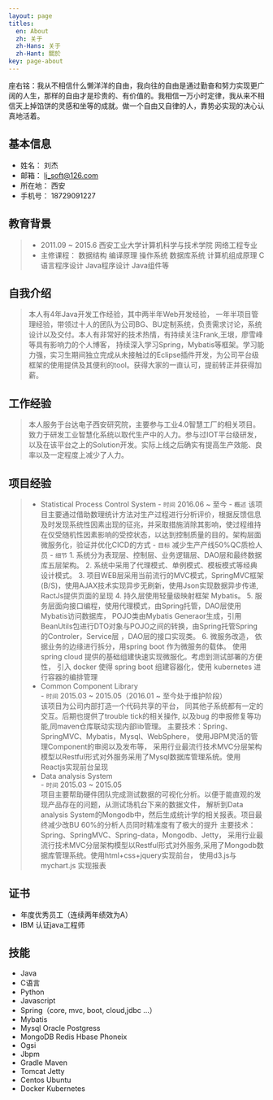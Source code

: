 ```yaml
---
layout: page
titles:
  en: About
  zh: 关于
  zh-Hans: 关于
  zh-Hant: 關於
key: page-about
---
```

座右铭：我从不相信什么懒洋洋的自由，我向往的自由是通过勤奋和努力实现更广阔的人生，那样的自由才是珍贵的、有价值的。我相信一万小时定律，我从来不相信天上掉馅饼的灵感和坐等的成就。做一个自由又自律的人，靠势必实现的决心认真地活着。

## 基本信息
- 姓名： 刘杰
- 邮箱： lj_soft@126.com
- 所在地： 西安
- 手机号： 18729091227

## 教育背景
> * 2011.09 ~ 2015.6 西安工业大学计算机科学与技术学院 网络工程专业
> * 主修课程： 数据结构 编译原理 操作系统 数据库系统 计算机组成原理 C语言程序设计 Java程序设计 Java组件等

## 自我介绍
> 本人有4年Java开发工作经验，其中两半年Web开发经验， 一年半项目管理经验，带领过十人的团队为公司BG、BU定制系统，负责需求讨论，系统设计以及交付。本人有非常好的技术热情，有持续关注Frank,王垠，廖雪峰等具有影响力的个人博客， 持续深入学习Spring，Mybatis等框架。学习能力强，实习生期间独立完成从未接触过的Eclipse插件开发，为公司平台级框架的使用提供及其便利的tool。获得大家的一直认可，提前转正并获得加薪。

## 工作经验
> 本人服务于台达电子西安研究院，主要参与工业4.0智慧工厂的相关项目。致力于研发工业智慧化系统以取代生产中的人力。参与过IOT平台级研发，以及在该平台之上的Solution开发。实际上线之后确实有提高生产效能、良率以及一定程度上减少了人力。

## 项目经验
> - Statistical Process Control System
    - `时间` 2016.06 ~ 至今
    - `概述` 该项目主要通过借助数理统计方法对生产过程进行分析评价，根据反馈信息及时发现系统性因素出现的征兆，并采取措施消除其影响，使过程维持在仅受随机性因素影响的受控状态，以达到控制质量的目的。架构层面微服务化，验证并优化CICD的方式
    - `目标` 减少生产产线50%QC质检人员
    - `细节`
        1. 系统分为表现层、控制层、业务逻辑层、DAO层和最终数据库五层架构。
        2. 系统中采用了代理模式、单例模式、模板模式等经典设计模式。
        3. 项目WEB层采用当前流行的MVC模式，SpringMVC框架(B/S)，使用AJAX技术实现异步无刷新，使用Json实现数据异步传递, RactJs提供页面的呈现
        4. 持久层使用轻量级映射框架 Mybatis。
        5. 服务层面向接口编程，使用代理模式，由Spring托管，DAO层使用Mybatis访问数据库， POJO类由Mybatis Generaor生成，引用BeanUtils包进行DTO对象与POJO之间的转换，由Spring托管Spring的Controler，Service层 ，DAO层的接口实现类。
        6. 微服务改造， 依据业务的边缘进行拆分，用spring boot 作为微服务的载体。 使用spring cloud 提供的基础组建快速实现微服化。考虑到测试部署的方便性， 引入 docker 使得 spring boot 组建容器化，使用 kubernetes 进行容器的编排管理
> - Common Component Library  
    - `时间` 2015.03 ~ 2015.05（2016.01 ~ 至今处于维护阶段）  
该项目为公司内部打造一个代码共享的平台， 同其他子系统都有一定的交互。后期也提供了trouble tick的相关操作, 以及bug 的申报修复等功能,同maven仓库联动实现内部lib管理。
主要技术：Spring、SpringMVC、Mybatis，Mysql、WebSphere， 使用JBPM灵活的管理Component的审阅以及发布等， 采用行业最流行技术MVC分层架构模型以Restful形式对外服务采用了Mysql数据库管理系统。使用Reactjs实现前台呈现
> - Data analysis System  
    - `时间` 2015.03 ~ 2015.05  
项目主要帮助硬件团队完成测试数据的可视化分析。以便于能直观的发现产品存在的问题，从测试场机台下来的数据文件， 解析到Data analysis System的Mongodb中，然后生成统计学的相关报表。项目最终减少改BU 60%的分析人员同时精准度有了极大的提升
主要技术：Spring、SpringMVC、Spring-data，Mongodb、Jetty， 采用行业最流行技术MVC分层架构模型以Restful形式对外服务,采用了Mongodb数据库管理系统。使用html+css+jquery实现前台， 使用d3.js与mychart.js 实现报表

## 证书
* 年度优秀员工（连续两年绩效为A）
* IBM 认证java工程师

## 技能
* Java
* C语言
* Python
* Javascript
* Spring（core, mvc, boot, cloud,jdbc ...）
* Mybatis
* Mysql Oracle Postgress
* MongoDB Redis Hbase Phoneix
* Ogsi
* Jbpm
* Gradle Maven
* Tomcat Jetty
* Centos Ubuntu
* Docker Kubernetes


